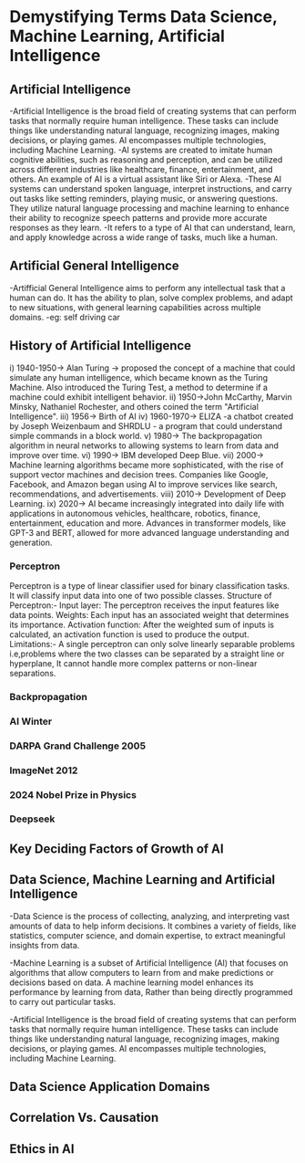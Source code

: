 # Demystifying Terms Data Science, Machine Learning, Artificial Intelligence
## Artificial Intelligence
-Artificial Intelligence is the broad field of creating systems that can perform tasks that normally require human intelligence. These tasks can include things like understanding natural language, recognizing images, making decisions, or playing games. AI encompasses multiple technologies, including Machine Learning.
-AI systems are created to imitate human cognitive abilities, such as reasoning and perception, and can be utilized across different industries like healthcare, finance, entertainment, and others.
An example of AI is a virtual assistant like Siri or Alexa.
-These AI systems can understand spoken language, interpret instructions, and carry out tasks like setting reminders, playing music, or answering questions. They utilize natural language processing and machine learning to enhance their ability to recognize speech patterns and provide more accurate responses as they learn.
-It refers to a type of AI that can understand, learn, and apply knowledge across a wide range of tasks, much like a human. 
## Artificial General Intelligence
-Artifficial General Intelligence aims to perform any intellectual task that a human can do. It has the ability to plan, solve complex problems, and adapt to new situations, with general learning capabilities across multiple domains.
-eg: self driving car
## History of Artificial Intelligence
i) 1940-1950-> Alan Turing -> proposed the concept of a machine that could simulate any human intelligence, which became known as the Turing Machine. Also introduced the Turing Test, a method to determine if a machine could exhibit intelligent behavior.
ii) 1950->John McCarthy, Marvin Minsky, Nathaniel Rochester, and others coined the term "Artificial Intelligence".
iii) 1956-> Birth of AI
iv) 1960-1970-> ELIZA -a chatbot created by Joseph Weizenbaum and SHRDLU - a program that could understand simple commands in a block world.
v) 1980-> The backpropagation algorithm in neural networks to  allowing systems to learn from data and improve over time.
vi) 1990-> IBM developed Deep Blue.
vii) 2000-> Machine learning algorithms became more sophisticated, with the rise of support vector machines and decision trees.
Companies like Google, Facebook, and Amazon began using AI to improve services like search, recommendations, and advertisements.
viii) 2010-> Development of Deep Learning.
ix) 2020-> AI became increasingly integrated into daily life with applications in autonomous vehicles, healthcare, robotics, finance, entertainment, education and more.
Advances in transformer models, like GPT-3 and BERT, allowed for more advanced language understanding and generation.
### Perceptron
Perceptron is a type of linear classifier used for binary classification tasks. It will classify input data into one of two possible classes.
Structure of Perceptron:-
Input layer: The perceptron receives the input features like data points.
Weights: Each input has an associated weight that determines its importance.
Activation function: After the weighted sum of inputs is calculated, an activation function is used to produce the output.
Limitations:-
A single perceptron can only solve linearly separable problems i.e,problems where the two classes can be separated by a straight line or hyperplane, It cannot handle more complex patterns or non-linear separations.
### Backpropagation
### AI Winter
### DARPA Grand Challenge 2005
### ImageNet 2012
### 2024 Nobel Prize in Physics
### Deepseek
## Key Deciding Factors of Growth of AI
## Data Science, Machine Learning and Artificial Intelligence
-Data Science is the process of collecting, analyzing, and interpreting vast amounts of data to help inform decisions. It combines a variety of fields, like statistics, computer science, and domain expertise, to extract meaningful insights from data.

-Machine Learning is a subset of Artificial Intelligence (AI) that focuses on algorithms that allow computers to learn from and make predictions or decisions based on data. A machine learning model enhances its performance by learning from data, Rather than being directly programmed to carry out particular tasks.

-Artificial Intelligence is the broad field of creating systems that can perform tasks that normally require human intelligence. These tasks can include things like understanding natural language, recognizing images, making decisions, or playing games. AI encompasses multiple technologies, including Machine Learning.
## Data Science Application Domains
## Correlation Vs. Causation
## Ethics in AI

